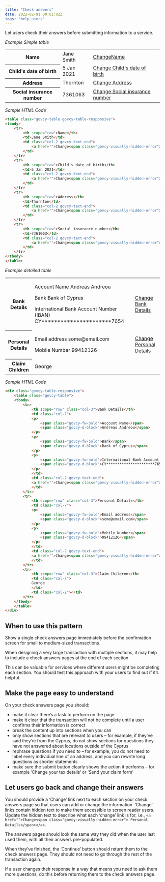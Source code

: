 ```yaml
---
title: "Check answers"
date: 2022-02-01 00:01:02Z
tags: "help_users"
---
```

Let users check their answers before submitting information to a service. 

*Example Simple table*
<div class="govcy-container govcy-p-4  govcy-br-1 govcy-br-standard govcy-mb-4">
<table class="govcy-table govcy-table-responsive">
<tbody>
    <tr>
        <th scope="row">Name</th>
        <td>Jane Smith</td>
        <td class="col-2 govcy-text-end">
            <a href="">Change<span class="govcy-visually-hidden-error">Name</span></a>
        </td>
    </tr>
    <tr>
        <th scope="row">Child's date of birth</th>
        <td>5 Jan 2021</td>
        <td class="col-2 govcy-text-end">
            <a href="">Change<span class="govcy-visually-hidden-error"> Child's date of birth</span></a>
        </td>
    </tr>
    <tr>
        <th scope="row">Address</th>
        <td>Thornton</td>
        <td class="col-2 govcy-text-end">
            <a href="">Change<span class="govcy-visually-hidden-error"> Address</span></a>
        </td>
    </tr>
    <tr>
        <th scope="row">Social insurance number</th>
        <td>7361063</td>
        <td class="col-2 govcy-text-end">
            <a href="">Change<span class="govcy-visually-hidden-error"> Social insurance number</span></a>
        </td>
    </tr>
</tbody>
</table>
</div>

*Sample HTML Code*

```html
<table class="govcy-table govcy-table-responsive">
<tbody>
    <tr>
        <th scope="row">Name</th>
        <td>Jane Smith</td>
        <td class="col-2 govcy-text-end">
            <a href="">Change<span class="govcy-visually-hidden-error">Name</span></a>
        </td>
    </tr>
    <tr>
        <th scope="row">Child's date of birth</th>
        <td>5 Jan 2021</td>
        <td class="col-2 govcy-text-end">
            <a href="">Change<span class="govcy-visually-hidden-error"> Child's date of birth</span></a>
        </td>
    </tr>
    <tr>
        <th scope="row">Address</th>
        <td>Thornton</td>
        <td class="col-2 govcy-text-end">
            <a href="">Change<span class="govcy-visually-hidden-error"> Address</span></a>
        </td>
    </tr>
    <tr>
        <th scope="row">Social insurance number</th>
        <td>7361063</td>
        <td class="col-2 govcy-text-end">
            <a href="">Change<span class="govcy-visually-hidden-error"> Social insurance number</span></a>
        </td>
    </tr>
</tbody>
</table>
```

*Example detailed table*
<div class="govcy-container govcy-p-4  govcy-br-1 govcy-br-standard govcy-mb-4">
<div class="govcy-table-responsive">
    <table class="govcy-table">
    <tbody>
        <tr>
            <th scope="row" class="col-3">Bank Details</th>
            <td class="col-7">
            <p>
                <span class="govcy-fw-bold">Account Name</span>
                <span class="govcy-d-block">Andreas Andreou</span>
            </p>
            <p>
                <span class="govcy-fw-bold">Bank</span>
                <span class="govcy-d-block">Bank of Cyprus</span>
            </p>
            <p>
                <span class="govcy-fw-bold">International Bank Account Number (IBAN)</span>
                <span class="govcy-d-block">CY**********************7654</span>
            </p>
            </td>
            <td class="col-2 govcy-text-end">
            <a href="">Change<span class="govcy-visually-hidden-error"> Bank Details</span></a>
            </td>
        </tr>
        <tr>
            <th scope="row" class="col-3">Personal Details</th>
            <td class="col-7">
            <p>
                <span class="govcy-fw-bold">Email address</span>
                <span class="govcy-d-block">some@email.com</span>
            </p>
            <p>
                <span class="govcy-fw-bold">Mobile Number</span>
                <span class="govcy-d-block">99412126</span>
            </p>
            </td>
            <td class="col-2 govcy-text-end">
            <a href="">Change<span class="govcy-visually-hidden-error"> Personal Details</span></a>
            </td>
        </tr>
        <tr>
            <th scope="row" class="col-3">Claim Children</th>
            <td class="col-7">
            George
            </td>
            <td class="col-2"></td>
        </tr>
    </tbody>
    </table>
</div>
</div>

*Sample HTML Code*

```html
<div class="govcy-table-responsive">
    <table class="govcy-table">
    <tbody>
        <tr>
            <th scope="row" class="col-3">Bank Details</th>
            <td class="col-7">
            <p>
                <span class="govcy-fw-bold">Account Name</span>
                <span class="govcy-d-block">Andreas Andreou</span>
            </p>
            <p>
                <span class="govcy-fw-bold">Bank</span>
                <span class="govcy-d-block">Bank of Cyprus</span>
            </p>
            <p>
                <span class="govcy-fw-bold">International Bank Account Number (IBAN)</span>
                <span class="govcy-d-block">CY**********************7654</span>
            </p>
            </td>
            <td class="col-2 govcy-text-end">
            <a href="">Change<span class="govcy-visually-hidden-error"> Bank Details</span></a>
            </td>
        </tr>
        <tr>
            <th scope="row" class="col-3">Personal Details</th>
            <td class="col-7">
            <p>
                <span class="govcy-fw-bold">Email address</span>
                <span class="govcy-d-block">some@email.com</span>
            </p>
            <p>
                <span class="govcy-fw-bold">Mobile Number</span>
                <span class="govcy-d-block">99412126</span>
            </p>
            </td>
            <td class="col-2 govcy-text-end">
            <a href="">Change<span class="govcy-visually-hidden-error"> Personal Details</span></a>
            </td>
        </tr>
        <tr>
            <th scope="row" class="col-3">Claim Children</th>
            <td class="col-7">
            George
            </td>
            <td class="col-2"></td>
        </tr>
    </tbody>
    </table>
</div>
```

## When to use this pattern
Show a single check answers page immediately before the confirmation screen for small to medium-sized transactions.

When designing a very large transaction with multiple sections, it may help to include a check answers pages at the end of each section.

This can be valuable for services where different users might be completing each section. You should test this approach with your users to find out if it’s helpful.

## Make the page easy to understand
On your check answers page you should:

- make it clear there’s a task to perform on the page
- make it clear that the transaction will not be complete until a user confirms their information is correct
- break the content up into sections when you can
- only show sections that are relevant to users – for example, if they’ve said they’re from the Cyprus, do not show sections for questions they have not answered about locations outside of the Cyprus
- rephrase questions if you need to – for example, you do not need to label every individual line of an address, and you can rewrite long questions as shorter statements
- make sure the submit button clearly shows the action it performs – for example ‘Change your tax details’ or ‘Send your claim form’

## Let users go back and change their answers
You should provide a ‘Change’ link next to each section on your check answers page so that users can add or change the information. ‘Change’ links contain hidden text to make them accessible to screen reader users. Update the hidden text to describe what each ‘change’ link is for, i.e., `<a href="">Change<span class="govcy-visually-hidden-error"> Personal Details</span></a>`.

The answers pages should look the same way they did when the user last used them, with all their answers pre-populated.

When they’ve finished, the ‘Continue’ button should return them to the check answers page. They should not need to go through the rest of the transaction again.

If a user changes their response in a way that means you need to ask them more questions, do this before returning them to the check answers page.
